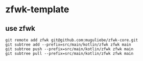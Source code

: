 # zfwk-template

## use zfwk
```shell
git remote add zfwk git@github.com:muguliebe/zfwk-core.git
git subtree add --prefix=src/main/kotlin/zfwk zfwk main
git subtree push --prefix=src/main/kotlin/zfwk zfwk main
git subtree pull --prefix=src/main/kotlin/zfwk zfwk main
```
